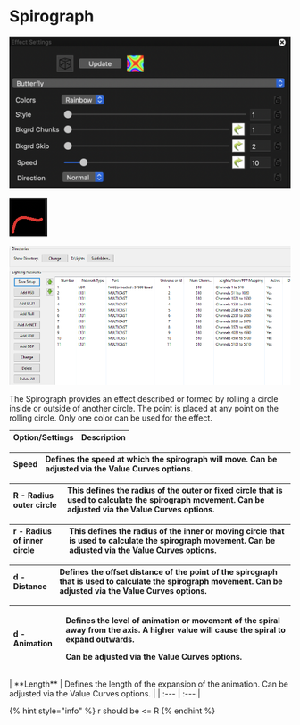 # Spirograph

![Icon](../../.gitbook/assets/image%20%28647%29.png)

![Sequencer Grid](../../.gitbook/assets/image%20%28762%29.png)

![](../../.gitbook/assets/image%20%28192%29.png)

The Spirograph provides an effect described or formed by rolling a circle inside or outside of another circle. The point is placed at any point on the rolling circle. Only one color can be used for the effect.

| Option/Settings | Description |
| :--- | :--- |


| **Speed** | Defines the speed at which the spirograph will move. Can be adjusted via the Value Curves options. |
| :--- | :--- |


| **R - Radius outer circle** | This defines the radius of the outer or fixed circle that is used to calculate the spirograph movement. Can be adjusted via the Value Curves options. |
| :--- | :--- |


| **r - Radius of inner circle** | This defines the radius of the inner or moving circle that is used to calculate the spirograph movement. Can be adjusted via the Value Curves options. |
| :--- | :--- |


| **d - Distance** | Defines the offset distance of the point of the spirograph that is used to calculate the spirograph movement. Can be adjusted via the Value Curves options. |
| :--- | :--- |


<table>
  <thead>
    <tr>
      <th style="text-align:left"><b>d - Animation</b>
      </th>
      <th style="text-align:left">
        <p>Defines the level of animation or movement of the spiral away from the
          axis. A higher value will cause the spiral to expand outwards.</p>
        <p>Can be adjusted via the Value Curves options.</p>
      </th>
    </tr>
  </thead>
  <tbody></tbody>
</table>| **Length** | Defines the length of the expansion of the animation. Can be adjusted via the Value Curves options. |
| :--- | :--- |


{% hint style="info" %}
r should be &lt;= R
{% endhint %}

